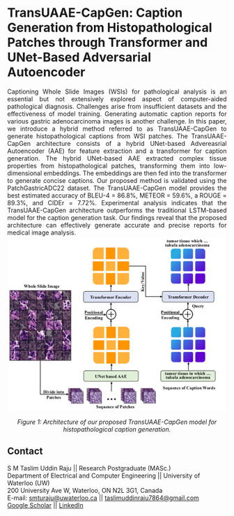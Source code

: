 # TransUAAE-CapGen: Caption Generation from Histopathological Patches through Transformer and UNet-Based Adversarial Autoencoder

<div align="justify">
Captioning Whole Slide Images (WSIs) for pathological analysis is an essential but not extensively explored aspect of computer-aided pathological diagnosis. Challenges arise from insufficient datasets and the effectiveness of model training. Generating automatic caption reports for various gastric adenocarcinoma images is another challenge. In this paper, we introduce a hybrid method referred to as TransUAAE-CapGen to generate histopathological captions from WSI patches. The TransUAAE-CapGen architecture consists of a hybrid UNet-based Advereasrial Autoencoder (AAE) for feature extraction and a transformer for caption generation. The hybrid UNet-based AAE extracted complex tissue properties from histopathological patches, transforming them into low-dimensional embeddings. The embeddings are then fed into the transformer to generate concise captions. Our proposed method is validated using the PatchGastricADC22 dataset. The TransUAAE-CapGen model provides the best estimated accuracy of  BLEU-4 = 86.8%, METEOR = 59.6%, a ROUGE = 89.3%, and CIDEr = 7.72%. Experimental analysis indicates that the TransUAAE-CapGen architecture outperforms the traditional LSTM-based model for the caption generation task. Our findings reveal that the proposed architecture can effectively generate accurate and precise reports for medical image analysis.
</div>

<div align="center">
    <img src="Figures/System_architecture.jpg" alt="Alt text" title="Hover text" height="400" width="500"/>
    <p><em>Figure 1: Architecture of our proposed TransUAAE-CapGen  model for histopathological caption generation.</em></p>
</div>




## Contact
S M Taslim Uddin Raju || Research Postgraduate (MASc.)  
Department of Electrical and Computer Engineering || University of Waterloo (UW)  
200 University Ave W, Waterloo, ON N2L 3G1, Canada<br>
E-mail: [smturaju@uwaterloo.ca](mailto:smturaju@uwaterloo.ca) || [taslimuddinraju7864@gmail.com](mailto:taslimuddinraju7864@gmail.com)   
[Google Scholar](https://scholar.google.ca/citations?user=ToadRS8AAAAJ&hl=en) || [LinkedIn](https://www.linkedin.com/in/raju32742/)
